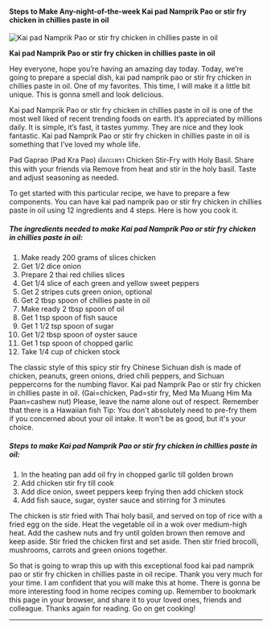             

#### Steps to Make Any-night-of-the-week Kai pad Namprik Pao or stir fry chicken in chillies paste in oil

![Kai pad Namprik Pao or stir fry chicken in chillies paste in oil](https://img-global.cpcdn.com/recipes/4782153512517632/751x532cq70/kai-pad-namprik-pao-or-stir-fry-chicken-in-chillies-paste-in-oil-recipe-main-photo.jpg)

**Kai pad Namprik Pao or stir fry chicken in chillies paste in oil**

Hey everyone, hope you’re having an amazing day today. Today, we’re going to prepare a special dish, kai pad namprik pao or stir fry chicken in chillies paste in oil. One of my favorites. This time, I will make it a little bit unique. This is gonna smell and look delicious.

Kai pad Namprik Pao or stir fry chicken in chillies paste in oil is one of the most well liked of recent trending foods on earth. It’s appreciated by millions daily. It is simple, it’s fast, it tastes yummy. They are nice and they look fantastic. Kai pad Namprik Pao or stir fry chicken in chillies paste in oil is something that I’ve loved my whole life.

Pad Gaprao (Pad Kra Pao) ผัดกะเพรา Chicken Stir-Fry with Holy Basil. Share this with your friends via Remove from heat and stir in the holy basil. Taste and adjust seasoning as needed.

To get started with this particular recipe, we have to prepare a few components. You can have kai pad namprik pao or stir fry chicken in chillies paste in oil using 12 ingredients and 4 steps. Here is how you cook it.

##### The ingredients needed to make Kai pad Namprik Pao or stir fry chicken in chillies paste in oil:

1.  Make ready 200 grams of slices chicken
2.  Get 1/2 dice onion
3.  Prepare 2 thai red chilies slices
4.  Get 1/4 slice of each green and yellow sweet peppers
5.  Get 2 stripes cuts green onion, optional
6.  Get 2 tbsp spoon of chillies paste in oil
7.  Make ready 2 tbsp spoon of oil
8.  Get 1 tsp spoon of fish sauce
9.  Get 1 1/2 tsp spoon of sugar
10.  Get 1/2 tbsp spoon of oyster sauce
11.  Get 1 tsp spoon of chopped garlic
12.  Take 1/4 cup of chicken stock

The classic style of this spicy stir fry Chinese Sichuan dish is made of chicken, peanuts, green onions, dried chili peppers, and Sichuan peppercorns for the numbing flavor. Kai pad Namprik Pao or stir fry chicken in chillies paste in oil. (Gai=chicken, Pad=stir fry, Med Ma Muang Him Ma Paan=cashew nut) Please, leave the name alone out of respect. Remember that there is a Hawaiian fish Tip: You don't absolutely need to pre-fry them if you concerned about your oil intake. It won't be as good, but it's your choice.

##### Steps to make Kai pad Namprik Pao or stir fry chicken in chillies paste in oil:

1.  In the heating pan add oil fry in chopped garlic till golden brown
2.  Add chicken stir fry till cook
3.  Add dice onion, sweet peppers keep frying then add chicken stock
4.  Add fish sauce, sugar, oyster sauce and stirring for 3 minutes

The chicken is stir fried with Thai holy basil, and served on top of rice with a fried egg on the side. Heat the vegetable oil in a wok over medium-high heat. Add the cashew nuts and fry until golden brown then remove and keep aside. Stir fried the chicken first and set aside. Then stir fried brocolli, mushrooms, carrots and green onions together.

So that is going to wrap this up with this exceptional food kai pad namprik pao or stir fry chicken in chillies paste in oil recipe. Thank you very much for your time. I am confident that you will make this at home. There is gonna be more interesting food in home recipes coming up. Remember to bookmark this page in your browser, and share it to your loved ones, friends and colleague. Thanks again for reading. Go on get cooking!

* * *